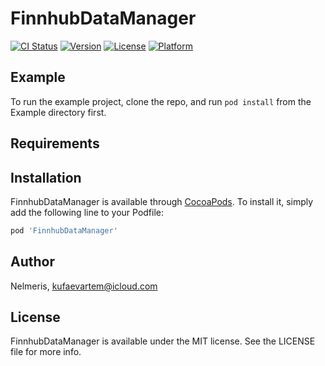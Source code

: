 # FinnhubDataManager

[![CI Status](https://img.shields.io/travis/Nelmeris/FinnhubDataManager.svg?style=flat)](https://travis-ci.org/Nelmeris/FinnhubDataManager)
[![Version](https://img.shields.io/cocoapods/v/FinnhubDataManager.svg?style=flat)](https://cocoapods.org/pods/FinnhubDataManager)
[![License](https://img.shields.io/cocoapods/l/FinnhubDataManager.svg?style=flat)](https://cocoapods.org/pods/FinnhubDataManager)
[![Platform](https://img.shields.io/cocoapods/p/FinnhubDataManager.svg?style=flat)](https://cocoapods.org/pods/FinnhubDataManager)

## Example

To run the example project, clone the repo, and run `pod install` from the Example directory first.

## Requirements

## Installation

FinnhubDataManager is available through [CocoaPods](https://cocoapods.org). To install
it, simply add the following line to your Podfile:

```ruby
pod 'FinnhubDataManager'
```

## Author

Nelmeris, kufaevartem@icloud.com

## License

FinnhubDataManager is available under the MIT license. See the LICENSE file for more info.
